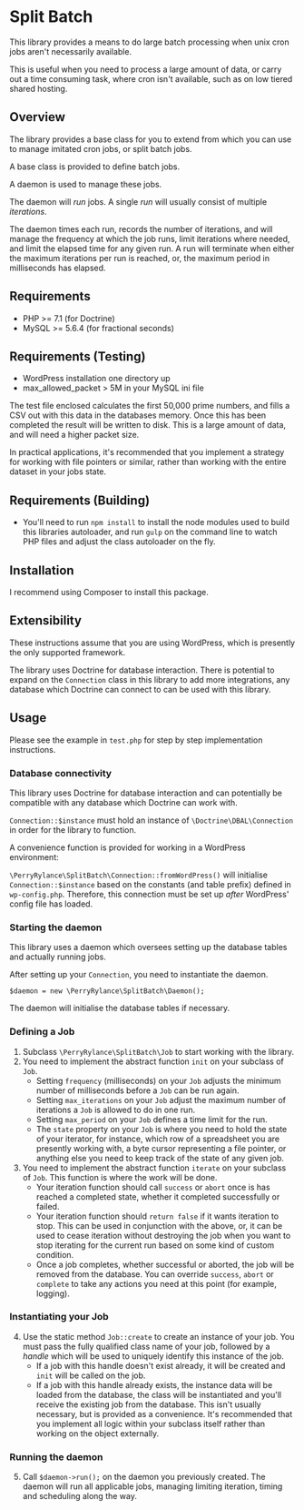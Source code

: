 # Split Batch

This library provides a means to do large batch processing when unix cron jobs aren't necessarily available.

This is useful when you need to process a large amount of data, or carry out a time consuming task, where cron isn't available, such as on low tiered shared hosting.

## Overview

The library provides a base class for you to extend from which you can use to manage imitated cron jobs, or split batch jobs.

A base class is provided to define batch jobs.

A daemon is used to manage these jobs.

The daemon will *run* jobs. A single *run* will usually consist of multiple *iterations*.

The daemon times each run, records the number of iterations, and will manage the frequency at which the job runs, limit iterations where needed, and limit the elapsed time for any given run. A run will terminate when either the maximum iterations per run is reached, or, the maximum period in milliseconds has elapsed.

## Requirements

- PHP >= 7.1 (for Doctrine)
- MySQL >= 5.6.4 (for fractional seconds)

## Requirements (Testing)

- WordPress installation one directory up
- max_allowed_packet > 5M in your MySQL ini file

The test file enclosed calculates the first 50,000 prime numbers, and fills a CSV out with this data in the databases memory. Once this has been completed the result will be written to disk. This is a large amount of data, and will need a higher packet size.

In practical applications, it's recommended that you implement a strategy for working with file pointers or similar, rather than working with the entire dataset in your jobs state.

## Requirements (Building)

- You'll need to run `npm install` to install the node modules used to build this libraries autoloader, and run `gulp` on the command line to watch PHP files and adjust the class autoloader on the fly.

## Installation
I recommend using Composer to install this package.

## Extensibility

These instructions assume that you are using WordPress, which is presently the only supported framework.

The library uses Doctrine for database interaction. There is potential to expand on the `Connection` class in this library to add more integrations, any database which Doctrine can connect to can be used with this library.

## Usage

Please see the example in `test.php` for step by step implementation instructions.

### Database connectivity

This library uses Doctrine for database interaction and can potentially be compatible with any database which Doctrine can work with.

`Connection::$instance` must hold an instance of `\Doctrine\DBAL\Connection` in order for the library to function.

A convenience function is provided for working in a WordPress environment:

`\PerryRylance\SplitBatch\Connection::fromWordPress()` will initialise `Connection::$instance` based on the constants (and table prefix) defined in `wp-config.php`. Therefore, this connection must be set up *after* WordPress' config file has loaded.

### Starting the daemon

This library uses a daemon which oversees setting up the database tables and actually running jobs.

After setting up your `Connection`, you need to instantiate the daemon.

`$daemon = new \PerryRylance\SplitBatch\Daemon();`

The daemon will initialise the database tables if necessary.

### Defining a Job

1. Subclass `\PerryRylance\SplitBatch\Job` to start working with the library.
2. You need to implement the abstract function `init` on your subclass of `Job`.
    - Setting `frequency` (milliseconds) on your `Job` adjusts the minimum number of milliseconds before a `Job` can be run again.
    - Setting `max_iterations` on your `Job` adjust the maximum number of iterations a `Job` is allowed to do in one run.
    - Setting `max_period` on your `Job` defines a time limit for the run.
    - The `state` property on your `Job` is where you need to hold the state of your iterator, for instance, which row of a spreadsheet you are presently working with, a byte cursor representing a file pointer, or anything else you need to keep track of the state of any given job.
3. You need to implement the abstract function `iterate` on your subclass of `Job`. This function is where the work will be done.
    - Your iteration function should call `success` or `abort` once is has reached a completed state, whether it completed successfully or failed.
    - Your iteration function should `return false` if it wants iteration to stop. This can be used in conjunction with the above, or, it can be used to cease iteration without destroying the job when you want to stop iterating for the current run based on some kind of custom condition.
    - Once a job completes, whether successful or aborted, the job will be removed from the database. You can override `success`, `abort` or `complete` to take any actions you need at this point (for example, logging).

### Instantiating your Job

4. Use the static method `Job::create` to create an instance of your job. You must pass the fully qualified class name of your job, followed by a *handle* which will be used to uniquely identify this instance of the job.
    - If a job with this handle doesn't exist already, it will be created and `init` will be called on the job.
    - If a job with this handle already exists, the instance data will be loaded from the database, the class will be instantiated and you'll receive the existing job from the database. This isn't usually necessary, but is provided as a convenience. It's recommended that you implement all logic within your subclass itself rather than working on the object externally.

### Running the daemon
5. Call `$daemon->run();` on the daemon you previously created. The daemon will run all applicable jobs, managing limiting iteration, timing and scheduling along the way.